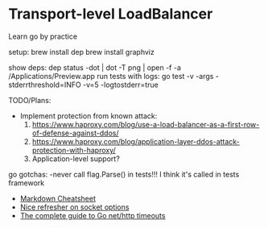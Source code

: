 
# Transport-level LoadBalancer

Learn go by practice

setup:
brew install dep
brew install graphviz

show deps: dep status -dot | dot -T png | open -f -a /Applications/Preview.app
run tests with logs: go test -v -args  -stderrthreshold=INFO -v=5 -logtostderr=true

TODO/Plans:

* Implement protection from known attack:
  1. <https://www.haproxy.com/blog/use-a-load-balancer-as-a-first-row-of-defense-against-ddos/>
  2. <https://www.haproxy.com/blog/application-layer-ddos-attack-protection-with-haproxy/>
  3. Application-level support?

go gotchas:
 -never call flag.Parse() in tests!!! I think it's called in tests framework

* [Markdown Cheatsheet](https://github.com/adam-p/markdown-here/wiki/Markdown-Cheatsheet)
* [Nice refresher on socket options](https://stackoverflow.com/questions/14388706/socket-options-so-reuseaddr-and-so-reuseport-how-do-they-differ-do-they-mean-t)
* [The complete guide to Go net/http timeouts](https://blog.cloudflare.com/the-complete-guide-to-golang-net-http-timeouts/)
